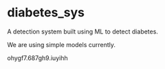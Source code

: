 # diabetes_sys
A detection system built using ML to detect diabetes.

We are using simple models currently.

ohygf7.687gh9.iuyihh
